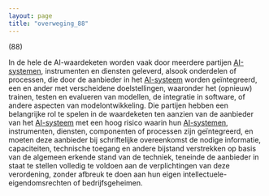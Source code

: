 ```yaml
---
layout: page
title: "overweging_88"
---
```


(88)

In de hele de AI-waardeketen worden vaak door meerdere partijen [AI-systemen](a3.md#^ai-systeem), instrumenten en diensten geleverd, alsook onderdelen of processen, die door de aanbieder in het [AI-systeem](a3.md#^ai-systeem) worden geïntegreerd, een en ander met verscheidene doelstellingen, waaronder het (opnieuw) trainen, testen en evalueren van modellen, de integratie in software, of andere aspecten van modelontwikkeling. Die partijen hebben een belangrijke rol te spelen in de waardeketen ten aanzien van de aanbieder van het [AI-systeem](a3.md#^ai-systeem) met een hoog risico waarin hun [AI-systemen](a3.md#^ai-systeem), instrumenten, diensten, componenten of processen zijn geïntegreerd, en moeten deze aanbieder bij schriftelijke overeenkomst de nodige informatie, capaciteiten, technische toegang en andere bijstand verstrekken op basis van de algemeen erkende stand van de techniek, teneinde de aanbieder in staat te stellen volledig te voldoen aan de verplichtingen van deze verordening, zonder afbreuk te doen aan hun eigen intellectuele-eigendomsrechten of bedrijfsgeheimen.